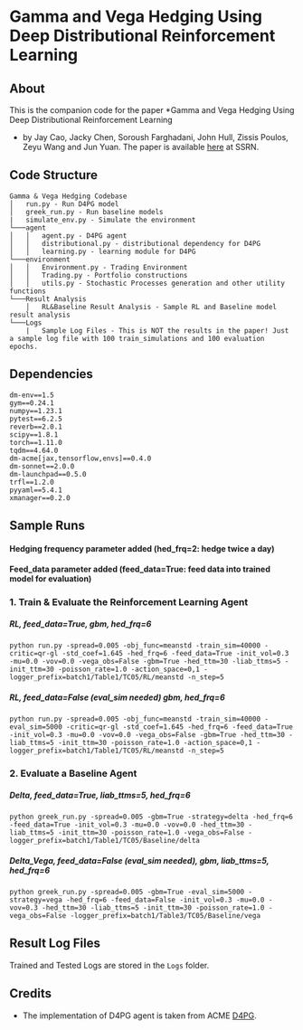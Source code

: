 # Gamma and Vega Hedging Using Deep Distributional Reinforcement Learning

## About

This is the companion code for the paper *Gamma and Vega Hedging Using Deep Distributional Reinforcement Learning
* by Jay Cao, Jacky Chen, Soroush Farghadani, John Hull, Zissis Poulos, Zeyu Wang and Jun Yuan. The paper is available [here](https://papers.ssrn.com/sol3/papers.cfm?abstract_id=4106814) at SSRN.

## Code Structure
```
Gamma & Vega Hedging Codebase
│   run.py - Run D4PG model
│   greek_run.py - Run baseline models
|   simulate_env.py - Simulate the environment
└───agent
│   │   agent.py - D4PG agent
│   │   distributional.py - distributional dependency for D4PG
│   │   learning.py - learning module for D4PG
└───environment
│   │   Environment.py - Trading Environment
│   │   Trading.py - Portfolio constructions
│   │   utils.py - Stochastic Processes generation and other utility functions
└───Result Analysis
    │   RL&Baseline Result Analysis - Sample RL and Baseline model result analysis
└───Logs
    |   Sample Log Files - This is NOT the results in the paper! Just a sample log file with 100 train_simulations and 100 evaluation epochs.
```

## Dependencies
```
dm-env==1.5
gym==0.24.1
numpy==1.23.1
pytest==6.2.5
reverb==2.0.1
scipy==1.8.1
torch==1.11.0
tqdm==4.64.0
dm-acme[jax,tensorflow,envs]==0.4.0
dm-sonnet==2.0.0
dm-launchpad==0.5.0
trfl==1.2.0
pyyaml==5.4.1
xmanager==0.2.0
```

## Sample Runs

#### Hedging frequency parameter added (hed_frq=2: hedge twice a day)
#### Feed_data parameter added (feed_data=True: feed data into trained model for evaluation)

### 1. Train & Evaluate the Reinforcement Learning Agent

##### RL, feed_data=True, gbm, hed_frq=6
```
python run.py -spread=0.005 -obj_func=meanstd -train_sim=40000 -critic=qr-gl -std_coef=1.645 -hed_frq=6 -feed_data=True -init_vol=0.3 -mu=0.0 -vov=0.0 -vega_obs=False -gbm=True -hed_ttm=30 -liab_ttms=5 -init_ttm=30 -poisson_rate=1.0 -action_space=0,1 -logger_prefix=batch1/Table1/TC05/RL/meanstd -n_step=5
```

##### RL, feed_data=False (eval_sim needed) gbm, hed_frq=6
```
python run.py -spread=0.005 -obj_func=meanstd -train_sim=40000 -eval_sim=5000 -critic=qr-gl -std_coef=1.645 -hed_frq=6 -feed_data=True -init_vol=0.3 -mu=0.0 -vov=0.0 -vega_obs=False -gbm=True -hed_ttm=30 -liab_ttms=5 -init_ttm=30 -poisson_rate=1.0 -action_space=0,1 -logger_prefix=batch1/Table1/TC05/RL/meanstd -n_step=5
```

### 2. Evaluate a Baseline Agent

##### Delta, feed_data=True, liab_ttms=5, hed_frq=6
```
python greek_run.py -spread=0.005 -gbm=True -strategy=delta -hed_frq=6 -feed_data=True -init_vol=0.3 -mu=0.0 -vov=0.0 -hed_ttm=30 -liab_ttms=5 -init_ttm=30 -poisson_rate=1.0 -vega_obs=False -logger_prefix=batch1/Table1/TC05/Baseline/delta
```

##### Delta_Vega, feed_data=False (eval_sim needed), gbm, liab_ttms=5, hed_frq=6
```
python greek_run.py -spread=0.005 -gbm=True -eval_sim=5000 -strategy=vega -hed_frq=6 -feed_data=False -init_vol=0.3 -mu=0.0 -vov=0.3 -hed_ttm=30 -liab_ttms=5 -init_ttm=30 -poisson_rate=1.0 -vega_obs=False -logger_prefix=batch1/Table3/TC05/Baseline/vega
```




## Result Log Files

Trained and Tested Logs are stored in the `Logs` folder.

## Credits

* The implementation of D4PG agent is taken from ACME [D4PG](https://github.com/deepmind/acme/tree/master/acme/agents/tf/d4pg).
